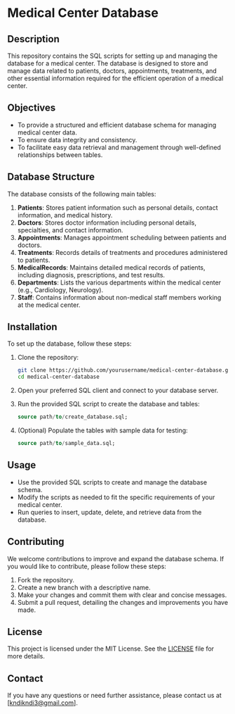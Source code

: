 
# Medical Center Database

## Description

This repository contains the SQL scripts for setting up and managing the database for a medical center. The database is designed to store and manage data related to patients, doctors, appointments, treatments, and other essential information required for the efficient operation of a medical center.

## Objectives

- To provide a structured and efficient database schema for managing medical center data.
- To ensure data integrity and consistency.
- To facilitate easy data retrieval and management through well-defined relationships between tables.

## Database Structure

The database consists of the following main tables:

1. **Patients**: Stores patient information such as personal details, contact information, and medical history.
2. **Doctors**: Stores doctor information including personal details, specialties, and contact information.
3. **Appointments**: Manages appointment scheduling between patients and doctors.
4. **Treatments**: Records details of treatments and procedures administered to patients.
5. **MedicalRecords**: Maintains detailed medical records of patients, including diagnosis, prescriptions, and test results.
6. **Departments**: Lists the various departments within the medical center (e.g., Cardiology, Neurology).
7. **Staff**: Contains information about non-medical staff members working at the medical center.

## Installation

To set up the database, follow these steps:

1. Clone the repository:
    ```sh
    git clone https://github.com/yourusername/medical-center-database.git
    cd medical-center-database
    ```

2. Open your preferred SQL client and connect to your database server.

3. Run the provided SQL script to create the database and tables:
    ```sql
    source path/to/create_database.sql;
    ```

4. (Optional) Populate the tables with sample data for testing:
    ```sql
    source path/to/sample_data.sql;
    ```

## Usage

- Use the provided SQL scripts to create and manage the database schema.
- Modify the scripts as needed to fit the specific requirements of your medical center.
- Run queries to insert, update, delete, and retrieve data from the database.

## Contributing

We welcome contributions to improve and expand the database schema. If you would like to contribute, please follow these steps:

1. Fork the repository.
2. Create a new branch with a descriptive name.
3. Make your changes and commit them with clear and concise messages.
4. Submit a pull request, detailing the changes and improvements you have made.

## License

This project is licensed under the MIT License. See the [LICENSE](LICENSE) file for more details.


## Contact

If you have any questions or need further assistance, please contact us at [kndikndi3@gmail.com].
